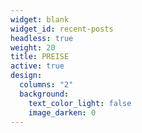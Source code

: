 ```yaml
---
widget: blank
widget_id: recent-posts
headless: true
weight: 20
title: PREISE
active: true
design:
  columns: "2"
  background:
    text_color_light: false
    image_darken: 0
---
```

